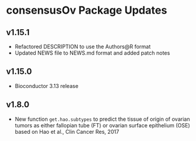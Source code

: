 # consensusOv Package Updates

## v1.15.1
- Refactored DESCRIPTION to use the Authors@R format
- Updated NEWS file to NEWS.md format and added patch notes

## v1.15.0
- Bioconductor 3.13 release

## v1.8.0
- New function `get.hao.subtypes` to  predict the tissue of origin of ovarian 
tumors as either fallopian tube (FT) or ovarian surface epithelium (OSE) 
based on Hao et al., Clin Cancer Res, 2017 
